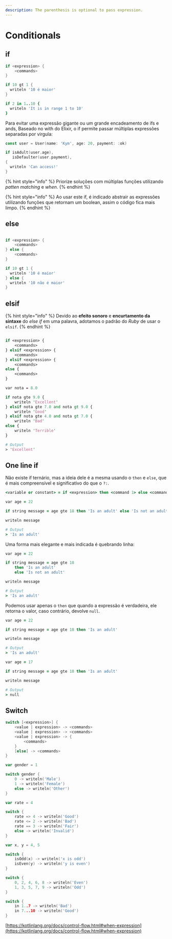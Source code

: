 ```yaml
---
description: The parenthesis is optional to pass expression.
---
```


# Conditionals

## if

```go
if <expression> {
    <commands>
}
```

```go
if 10 gt 1 {
  writeln '10 é maior'
}
```

```ruby
if 2 in 1..10 {
  writeln 'It is in range 1 to 10'
}
```

Para evitar uma expressão gigante ou um grande encadeamento de ifs e ands, Baseado no with do Elixir, o if permite passar múltiplas expressões separadas por virgula:

```go
const user = User(name: 'Kym', age: 20, payment: :ok)

if isAdult(user.age),
   isDefaulter(user.payment),
{
  writeln 'Can access!' 
}
```

{% hint style="info" %}
Priorize soluções com múltiplas funções utilizando _patten matching_ e _when_.
{% endhint %}

{% hint style="info" %}
Ao usar este if, é indicado abstrair as expressões utilizando funções que retornam um boolean, assim o código fica mais limpo.
{% endhint %}

## else

```go

if <expression> {
    <commands>
} else {
    <commands>
}
```

```go
if 10 gt 1 {
  writeln '10 é maior'
} else {
  writeln '10 não é maior'
}
```

## elsif

{% hint style="info" %}
Devido ao **efeito sonoro** e **encurtamento da sintaxe** do _else if_ em uma palavra, adotamos o padrão do _Ruby_ de usar o `elsif`.
{% endhint %}

```perl

if <expression> {
    <commands>
} elsif <expression> {
    <commands>
} elsif <expression> {
    <commands>
else {
    <commands>
}
```

```perl
var nota = 8.0

if nota gte 9.0 {
    writeln 'Excellent'
} elsif nota gte 7.0 and nota gt 9.0 {
    writeln 'Good'
} elsif nota gte 4.0 and nota gt 7.0 {
    writeln 'Bad'
else {
    writeln 'Terrible'
}

# Output
> 'Excellent'
```

## One line if

Não existe if ternário, mas a ideia dele é a mesma usando o `then` e `else`, que é mais compreensível e significativo do que o `?:`.

```ruby
<variable or constant> = if <expression> then <command 1> else <command 2>
```

```ruby
var age = 22

if string message = age gte 18 then 'Is an adult' else 'Is not an adult'

writeln message

# Output
> 'Is an adult'
```

Uma forma mais elegante e mais indicada é quebrando linha:

```ruby
var age = 22

if string message = age gte 18
    then 'Is an adult'
    else 'Is not an adult'

writeln message

# Output
> 'Is an adult'
```

Podemos usar apenas o `then` que quando a expressão é verdadeira, ele retorna o valor, caso contrário, devolve `null`.

```ruby
var age = 22

if string message = age gte 18 then 'Is an adult'

writeln message

# Output
> 'Is an adult'
```

```ruby
var age = 17

if string message = age gte 18 then 'Is an adult'

writeln message

# Output
> null
```

## Switch

```csharp
switch [<expression>] {
    <value | expression> -> <commands>
    <value | expression> -> <commands>
    <value | expression> -> {
        <commands>
    }
    [else] -> <commands>
}
```

```go
var gender = 1

switch gender {
    0 -> writeln('Male')
    1 -> writeln('Female')
    else -> writeln('Other')
}
```

```go
var rate = 4

switch {
    rate => 4 -> writeln('Good')
    rate <= 2 -> writeln('Bad')
    rate == 3 -> writeln('Fair')
    else -> writeln('Invalid')
}
```

```go
var x, y = 4, 5

switch {
    isOdd(x) -> writeln('x is odd')
    isEven(y) -> writeln('y is even')
}
```

```go
switch {
    0, 2, 4, 6, 8 -> writeln('Even')
    1, 3, 5, 7, 9 -> writeln('Odd')
}
```

```go
switch {
    in 1..7 -> writeln('Bad')
    in 7...10 -> writeln('Good')
}
```

[https://kotlinlang.org/docs/control-flow.html#when-expression](https://kotlinlang.org/docs/control-flow.html#when-expression)
